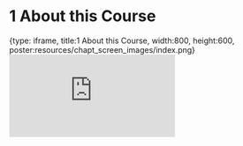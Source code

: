 # 1 About this Course
 
{type: iframe, title:1 About this Course, width:800, height:600, poster:resources/chapt_screen_images/index.png}
![](https://hutchdatascience.org/S1_Intro_to_Command_Line/no_toc/index.html)
 

 
